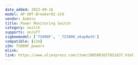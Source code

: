 ```yaml
---
date_added: 2022-09-16
model: AP-SMT-Breaker02-1CH
vendor: Aubess
title: Power Monitoring Switch
category: switch
supports: on/off
zigbeemodel: ['TS000F', '_TZ3000_xkap8wtb']
compatible: [z2m]
z2m: TS000F_powerv
mlink: 
link: https://www.aliexpress.com/item/1005003637851837.html
---
```

